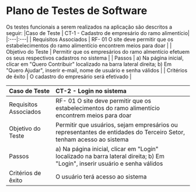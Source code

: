 # Plano de Testes de Software


Os testes funcionais a serem realizados na aplicação são descritos a seguir: 
|Caso de Teste    | CT-1 - Cadastro de empresário do ramo alimentício|
|:---|:---|
| Requisitos Associados | RF- 01 O site deve permitir que os estabelecimentos do ramo alimentício encontrem meios para doar |
| Objetivo do Teste | Permitir que os empresários do ramo almentício efetuem os seus respectivos cadastros no sistema |
| Passos | a) Na página inicial, clicar em "Quero Contribuir" localizado na barra lateral direita; b) Em "Quero Ajudar", inserir e-mail, nome de usuário e senha válidos |
| Critérios de êxito | O cadastro do empresário será efetivado  |


|Caso de Teste    | CT-2 - Login no sistema|
|:---|:---|
| Requisitos Associados | RF- 01 O site deve permitir que os estabelecimentos do ramo alimentício encontrem meios para doar | RF - 02  O site deverá permitir que entidades do Terceiro Setor coletem os alimentos | 
| Objetivo do Teste | Permitir que usuários, sejam empresários ou representantes de entidades do Terceiro Setor, tenham acesso ao sistema |
| Passos | a) Na página inicial, clicar em "Login" localizado na barra lateral direita; b) Em "Login", inserir usuário e senha válidos |
| Critérios de êxito | O usuário terá acesso ao sistema  |


